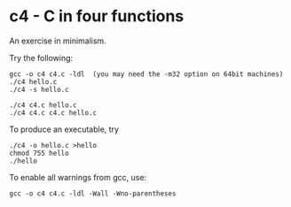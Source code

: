 c4 - C in four functions
========================

An exercise in minimalism.

Try the following:

    gcc -o c4 c4.c -ldl  (you may need the -m32 option on 64bit machines)
    ./c4 hello.c
    ./c4 -s hello.c
    
    ./c4 c4.c hello.c
    ./c4 c4.c c4.c hello.c

To produce an executable, try

    ./c4 -o hello.c >hello
    chmod 755 hello
    ./hello

To enable all warnings from gcc, use:

    gcc -o c4 c4.c -ldl -Wall -Wno-parentheses
